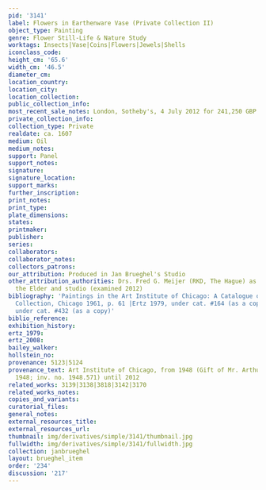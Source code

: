 ```yaml
---
pid: '3141'
label: Flowers in Earthenware Vase (Private Collection II)
object_type: Painting
genre: Flower Still-Life & Nature Study
worktags: Insects|Vase|Coins|Flowers|Jewels|Shells
iconclass_code:
height_cm: '65.6'
width_cm: '46.5'
diameter_cm:
location_country:
location_city:
location_collection:
public_collection_info:
most_recent_sale_notes: London, Sotheby's, 4 July 2012 for 241,250 GBP
private_collection_info:
collection_type: Private
realdate: ca. 1607
medium: Oil
medium_notes:
support: Panel
support_notes:
signature:
signature_location:
support_marks:
further_inscription:
print_notes:
print_type:
plate_dimensions:
states:
printmaker:
publisher:
series:
collaborators:
collaborator_notes:
collectors_patrons:
our_attribution: Produced in Jan Brueghel's Studio
other_attribution_authorities: Drs. Fred G. Meijer (RKD, The Hague) as Jan Brueghel
  the Elder and studio (examined 2012)
bibliography: 'Paintings in the Art Institute of Chicago: A Catalogue of the Picture
  Collection, Chicago 1961, p. 61 |Ertz 1979, under cat. #164 (as a copy)|Ertz 2008-10,
  under cat. #432 (as a copy)'
biblio_reference:
exhibition_history:
ertz_1979:
ertz_2008:
bailey_walker:
hollstein_no:
provenance: 5123|5124
provenance_text: Art Institute of Chicago, from 1948 (Gift of Mr. Arthur Keating,
  1948; inv. no. 1948.571) until 2012
related_works: 3139|3138|3818|3142|3170
related_works_notes:
copies_and_variants:
curatorial_files:
general_notes:
external_resources_title:
external_resources_url:
thumbnail: img/derivatives/simple/3141/thumbnail.jpg
fullwidth: img/derivatives/simple/3141/fullwidth.jpg
collection: janbrueghel
layout: brueghel_item
order: '234'
discussion: '217'
---
```

